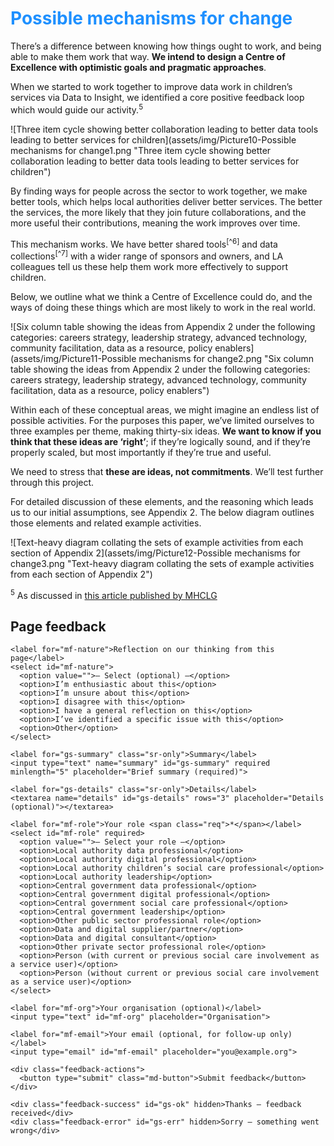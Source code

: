 # <span style="color:dodgerblue">Possible mechanisms for change</span>

There’s a difference between knowing how things ought to work, and being able to make them work that way. **We intend to design a Centre of Excellence with optimistic goals and pragmatic approaches**.

When we started to work together to improve data work in children’s services via Data to Insight, we identified a core positive feedback loop which would guide our activity.<sup>5</sup>

![Three item cycle showing better collaboration leading to better data tools leading to better services for children](assets/img/Picture10-Possible mechanisms for change1.png "Three item cycle showing better collaboration leading to better data tools leading to better services for children")

By finding ways for people across the sector to work together, we make better tools, which helps local authorities deliver better services. The better the services, the more likely that they join future collaborations, and the more useful their contributions, meaning the work improves over time.

This mechanism works. We have better shared tools<sup>[^6]</sup> and data collections<sup>[^7]</sup> with a wider range of sponsors and owners, and LA colleagues tell us these help them work more effectively to support children.

Below, we outline what we think a Centre of Excellence could do, and the ways of doing these things which are most likely to work in the real world.

![Six column table showing the ideas from Appendix 2 under the following categories: careers strategy, leadership strategy, advanced technology, community facilitation, data as a resource, policy enablers](assets/img/Picture11-Possible mechanisms for change2.png "Six column table showing the ideas from Appendix 2 under the following categories: careers strategy, leadership strategy, advanced technology, community facilitation, data as a resource, policy enablers")

Within each of these conceptual areas, we might imagine an endless list of possible activities. For the purposes this paper, we’ve limited ourselves to three examples per theme, making thirty-six ideas. **We want to know if you think that these ideas are ‘right’**; if they’re logically sound, and if they’re properly scaled, but most importantly if they’re true and useful.

We need to stress that **these are ideas, not commitments**. We’ll test further through this project.

For detailed discussion of these elements, and the reasoning which leads us to our initial assumptions, see Appendix 2. The below diagram outlines those elements and related example activities.

![Text-heavy diagram collating the sets of example activities from each section of Appendix 2](assets/img/Picture12-Possible mechanisms for change3.png "Text-heavy diagram collating the sets of example activities from each section of Appendix 2")

<!--- footnotes -->

<sup>5</sup> As discussed in [this article published by MHCLG](https://medium.com/ldcu/council-spotlight-november-b6e647d44041)

<!--- feedback -->

<div class="feedback-section feedback-compact" id="sheets">
  <h2>Page feedback</h2>
  <form id="gs-form">
    <input type="hidden" name="page" id="gs-page">
    <input type="text" name="hp_field" id="hp_field" style="display:none" tabindex="-1" autocomplete="off">

    <label for="mf-nature">Reflection on our thinking from this page</label>
    <select id="mf-nature">
      <option value="">— Select (optional) —</option>
      <option>I’m enthusiastic about this</option>
      <option>I’m unsure about this</option>
      <option>I disagree with this</option>
      <option>I have a general reflection on this</option>
      <option>I’ve identified a specific issue with this</option>
      <option>Other</option>
    </select>
    
    <label for="gs-summary" class="sr-only">Summary</label>
    <input type="text" name="summary" id="gs-summary" required minlength="5" placeholder="Brief summary (required)">

    <label for="gs-details" class="sr-only">Details</label>
    <textarea name="details" id="gs-details" rows="3" placeholder="Details (optional)"></textarea>

    <label for="mf-role">Your role <span class="req">*</span></label>
    <select id="mf-role" required>
      <option value="">— Select your role —</option>
      <option>Local authority data professional</option>
      <option>Local authority digital professional</option>
      <option>Local authority children’s social care professional</option>
      <option>Local authority leadership</option>
      <option>Central government data professional</option>
      <option>Central government digital professional</option>
      <option>Central government social care professional</option>
      <option>Central government leadership</option>
      <option>Other public sector professional role</option>
      <option>Data and digital supplier/partner</option>
      <option>Data and digital consultant</option>
      <option>Other private sector professional role</option>
      <option>Person (with current or previous social care involvement as a service user)</option>
      <option>Person (without current or previous social care involvement as a service user)</option>
    </select>

    <label for="mf-org">Your organisation (optional)</label>
    <input type="text" id="mf-org" placeholder="Organisation">

    <label for="mf-email">Your email (optional, for follow-up only)</label>
    <input type="email" id="mf-email" placeholder="you@example.org">

    <div class="feedback-actions">
      <button type="submit" class="md-button">Submit feedback</button>
    </div>

    <div class="feedback-success" id="gs-ok" hidden>Thanks — feedback received</div>
    <div class="feedback-error" id="gs-err" hidden>Sorry — something went wrong</div>
  </form>
</div>

